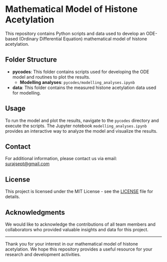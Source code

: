 # Mathematical Model of Histone Acetylation

This repository contains Python scripts and data used to develop an ODE-based (Ordinary Differential Equation) mathematical model of histone acetylation.

## Folder Structure

- **pycodes**: This folder contains scripts used for developing the ODE model and routines to plot the results.
  - **Modelling analyses**: `pycodes/modelling_analyses.ipynb`
- **data**: This folder contains the measured histone acetylation data used for modelling.

## Usage

To run the model and plot the results, navigate to the `pycodes` directory and execute the scripts. The Jupyter notebook `modelling_analyses.ipynb` provides an interactive way to analyze the model and visualize the results.

## Contact

For additional information, please contact us via email: [surajsept@gmail.com](mailto:surajsept@gmail.com)

## License

This project is licensed under the MIT License - see the [LICENSE](LICENSE) file for details.

## Acknowledgments

We would like to acknowledge the contributions of all team members and collaborators who provided valuable insights and data for this project.

---

Thank you for your interest in our mathematical model of histone acetylation. We hope this repository provides a useful resource for your research and development activities.
